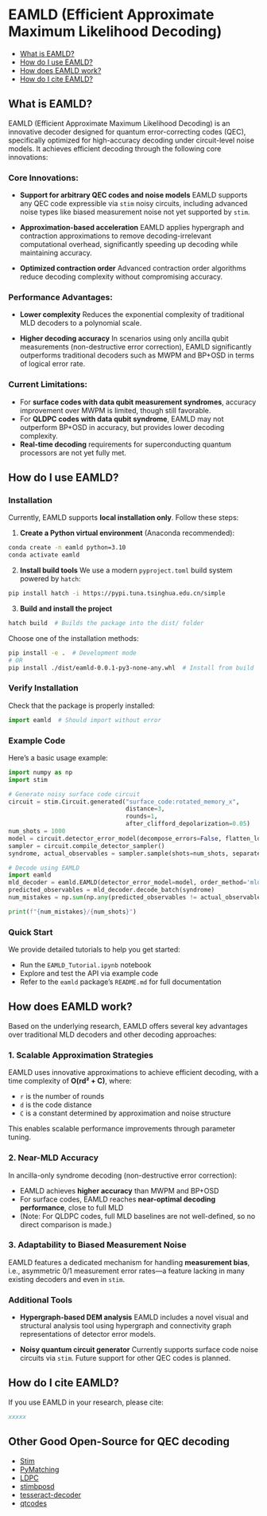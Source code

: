 # EAMLD (Efficient Approximate Maximum Likelihood Decoding)

* [What is EAMLD?](#1)
* [How do I use EAMLD?](#2)
* [How does EAMLD work?](#3)
* [How do I cite EAMLD?](#4)

<a id="1"></a>

## What is EAMLD?

EAMLD (Efficient Approximate Maximum Likelihood Decoding) is an innovative decoder designed for quantum error-correcting codes (QEC), specifically optimized for high-accuracy decoding under circuit-level noise models. It achieves efficient decoding through the following core innovations:

### Core Innovations:

* **Support for arbitrary QEC codes and noise models**
  EAMLD supports any QEC code expressible via `stim` noisy circuits, including advanced noise types like biased measurement noise not yet supported by `stim`.

* **Approximation-based acceleration**
  EAMLD applies hypergraph and contraction approximations to remove decoding-irrelevant computational overhead, significantly speeding up decoding while maintaining accuracy.

* **Optimized contraction order**
  Advanced contraction order algorithms reduce decoding complexity without compromising accuracy.

### Performance Advantages:

* **Lower complexity**
  Reduces the exponential complexity of traditional MLD decoders to a polynomial scale.

* **Higher decoding accuracy**
  In scenarios using only ancilla qubit measurements (non-destructive error correction), EAMLD significantly outperforms traditional decoders such as MWPM and BP+OSD in terms of logical error rate.

### Current Limitations:

* For **surface codes with data qubit measurement syndromes**, accuracy improvement over MWPM is limited, though still favorable.
* For **QLDPC codes with data qubit syndrome**, EAMLD may not outperform BP+OSD in accuracy, but provides lower decoding complexity.
* **Real-time decoding** requirements for superconducting quantum processors are not yet fully met.

<a id="2"></a>

## How do I use EAMLD?

### Installation

Currently, EAMLD supports **local installation only**. Follow these steps:

1. **Create a Python virtual environment** (Anaconda recommended):

```bash
conda create -n eamld python=3.10
conda activate eamld
```

2. **Install build tools**
   We use a modern `pyproject.toml` build system powered by `hatch`:

```bash
pip install hatch -i https://pypi.tuna.tsinghua.edu.cn/simple
```

3. **Build and install the project**

```bash
hatch build  # Builds the package into the dist/ folder
```

Choose one of the installation methods:

```bash
pip install -e .  # Development mode
# OR
pip install ./dist/eamld-0.0.1-py3-none-any.whl  # Install from build
```

### Verify Installation

Check that the package is properly installed:

```python
import eamld  # Should import without error
```

### Example Code

Here’s a basic usage example:

```python
import numpy as np
import stim

# Generate noisy surface code circuit
circuit = stim.Circuit.generated("surface_code:rotated_memory_x", 
                                 distance=3, 
                                 rounds=1, 
                                 after_clifford_depolarization=0.05)
num_shots = 1000
model = circuit.detector_error_model(decompose_errors=False, flatten_loops=True)
sampler = circuit.compile_detector_sampler()
syndrome, actual_observables = sampler.sample(shots=num_shots, separate_observables=True)

# Decode using EAMLD
import eamld
mld_decoder = eamld.EAMLD(detector_error_model=model, order_method='mld', slice_method='no_slice')
predicted_observables = mld_decoder.decode_batch(syndrome)
num_mistakes = np.sum(np.any(predicted_observables != actual_observables, axis=1))

print(f"{num_mistakes}/{num_shots}")
```

### Quick Start

We provide detailed tutorials to help you get started:

* Run the `EAMLD_Tutorial.ipynb` notebook
* Explore and test the API via example code
* Refer to the `eamld` package’s `README.md` for full documentation

<a id="3"></a>

## How does EAMLD work?

Based on the underlying research, EAMLD offers several key advantages over traditional MLD decoders and other decoding approaches:

### 1. Scalable Approximation Strategies

EAMLD uses innovative approximations to achieve efficient decoding, with a time complexity of
**O(rd² + C)**, where:

* `r` is the number of rounds
* `d` is the code distance
* `C` is a constant determined by approximation and noise structure

This enables scalable performance improvements through parameter tuning.

### 2. Near-MLD Accuracy

In ancilla-only syndrome decoding (non-destructive error correction):

* EAMLD achieves **higher accuracy** than MWPM and BP+OSD
* For surface codes, EAMLD reaches **near-optimal decoding performance**, close to full MLD
* (Note: For QLDPC codes, full MLD baselines are not well-defined, so no direct comparison is made.)

### 3. Adaptability to Biased Measurement Noise

EAMLD features a dedicated mechanism for handling **measurement bias**, i.e., asymmetric 0/1 measurement error rates—a feature lacking in many existing decoders and even in `stim`.

### Additional Tools

* **Hypergraph-based DEM analysis**
  EAMLD includes a novel visual and structural analysis tool using hypergraph and connectivity graph representations of detector error models.

* **Noisy quantum circuit generator**
  Currently supports surface code noise circuits via `stim`. Future support for other QEC codes is planned.

<a id="4"></a>

## How do I cite EAMLD?

If you use EAMLD in your research, please cite:

```bibtex
xxxxx
```

## Other Good Open-Source for QEC decoding

* [Stim](https://github.com/quantumlib/Stim.git)
* [PyMatching](https://github.com/oscarhiggott/PyMatching/tree/master)
* [LDPC](https://github.com/quantumgizmos/ldpc)
* [stimbposd](https://github.com/oscarhiggott/stimbposd)
* [tesseract-decoder](https://github.com/quantumlib/tesseract-decoder)
* [qtcodes](https://github.com/yaleqc/qtcodes)